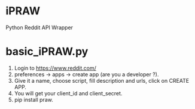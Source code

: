 # iPRAW
Python Reddit API Wrapper

# basic_iPRAW.py

1. Login to https://www.reddit.com/ 
2. preferences -> apps -> create app (are you a developer ?).
3. Give it a name, choose script, fill description and urls, click on CREATE APP.
4. You will get your client_id and client_secret.
5. pip install praw.
